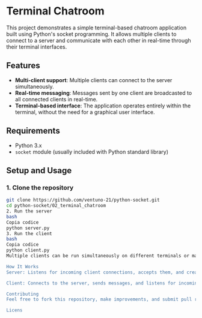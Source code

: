 # Terminal Chatroom

This project demonstrates a simple terminal-based chatroom application built using Python's socket programming. It allows multiple clients to connect to a server and communicate with each other in real-time through their terminal interfaces.

## Features

- **Multi-client support**: Multiple clients can connect to the server simultaneously.
- **Real-time messaging**: Messages sent by one client are broadcasted to all connected clients in real-time.
- **Terminal-based interface**: The application operates entirely within the terminal, without the need for a graphical user interface.

## Requirements

- Python 3.x
- `socket` module (usually included with Python standard library)

## Setup and Usage

### 1. Clone the repository

```bash
git clone https://github.com/ventuno-21/python-socket.git
cd python-socket/02_terminal_chatroom
2. Run the server
bash
Copia codice
python server.py
3. Run the client
bash
Copia codice
python client.py
Multiple clients can be run simultaneously on different terminals or machines by specifying the server's IP address and port.

How It Works
Server: Listens for incoming client connections, accepts them, and creates a new thread for each client to handle communication.

Client: Connects to the server, sends messages, and listens for incoming messages from other clients.

Contributing
Feel free to fork this repository, make improvements, and submit pull requests. Contributions are welcome!

Licens
